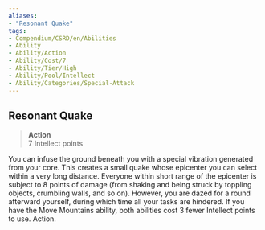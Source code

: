```yaml
---
aliases:
- "Resonant Quake"
tags:
- Compendium/CSRD/en/Abilities
- Ability
- Ability/Action
- Ability/Cost/7
- Ability/Tier/High
- Ability/Pool/Intellect
- Ability/Categories/Special-Attack
---
```


  
## Resonant Quake  
>**Action**  
>7 Intellect points
  
You can infuse the ground beneath you with a special vibration generated from your core. This creates a small quake whose epicenter you can select within a very long distance. Everyone within short range of the epicenter is subject to 8 points of damage (from shaking and being struck by toppling objects, crumbling walls, and so on). However, you are dazed for a round afterward yourself, during which time all your tasks are hindered. If you have the Move Mountains ability, both abilities cost 3 fewer Intellect points to use. Action.